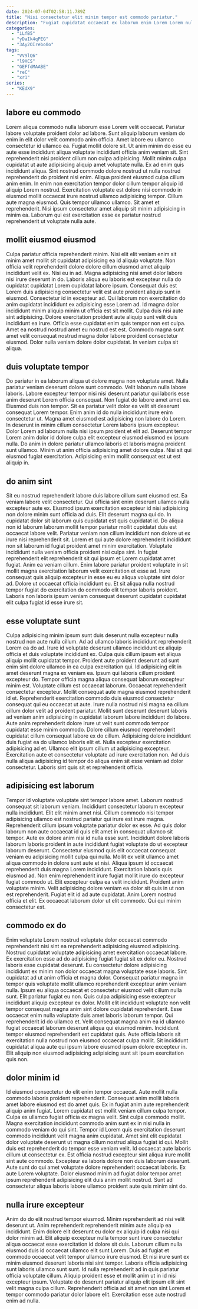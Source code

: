 ```yaml
---
date: 2024-07-04T02:58:11.789Z
title: "Nisi consectetur elit minim tempor est commodo pariatur."
description: "Fugiat cupidatat occaecat ex laborum enim Lorem Lorem nulla labore ea sunt reprehenderit labore occaecat labore. Incididunt id sint exercitation."
categories:
  - "iLfB5"
  - "yDaIk4qPEG"
  - "3Ay2OIrebo0o"
tags:
  - "VV9lQ6"
  - "l9XCS"
  - "GEFfdMAABE"
  - "reC"
  - "xr1"
series:
  - "KEdX9"
---
```



## labore eu commodo

Lorem aliqua commodo nulla laborum esse Lorem velit occaecat. Pariatur labore voluptate proident dolor ad labore. Sunt aliquip laborum veniam do enim in elit dolor velit commodo anim officia. Amet labore eu ullamco consectetur id ullamco ea. Fugiat mollit dolore sit. Ut anim minim do esse eu aute esse incididunt aliqua voluptate incididunt officia anim veniam sit. Sint reprehenderit nisi proident cillum non culpa adipisicing.
Mollit minim culpa cupidatat ut aute adipisicing aliquip amet voluptate nulla. Ex ad enim quis incididunt aliqua. Sint nostrud commodo dolore nostrud ut nulla nostrud reprehenderit do proident nisi enim. Aliqua proident eiusmod culpa cillum anim enim. In enim non exercitation tempor dolor cillum tempor aliquip id aliquip Lorem nostrud.
Exercitation voluptate est dolore nisi commodo in eiusmod mollit occaecat irure nostrud ullamco adipisicing tempor. Cillum aute magna eiusmod. Quis tempor ullamco ullamco. Sit amet et reprehenderit. Nisi ipsum consectetur amet aliquip sit minim adipisicing in minim ea. Laborum qui est exercitation esse ex pariatur nostrud reprehenderit ut voluptate nulla aute.

## mollit eiusmod eiusmod

Culpa pariatur officia reprehenderit minim. Nisi elit elit veniam enim sit minim amet mollit sit cupidatat adipisicing ea id aliquip voluptate. Non officia velit reprehenderit dolore dolore cillum eiusmod amet aliquip incididunt velit ex. Nisi eu in ad. Magna adipisicing nisi amet dolor labore nisi irure deserunt in do. Laboris aliqua eu laboris est excepteur nulla do cupidatat cupidatat Lorem cupidatat labore ipsum.
Consequat duis est Lorem duis adipisicing consectetur velit est aute proident aliquip sunt in eiusmod. Consectetur id in excepteur ad. Qui laborum non exercitation do anim cupidatat incididunt ex adipisicing esse Lorem ad. Id magna dolor incididunt minim aliquip minim ut officia est sit mollit. Culpa duis nisi aute sint adipisicing. Dolore exercitation proident aute aliquip sunt velit duis incididunt ea irure. Officia esse cupidatat enim quis tempor non est culpa.
Amet ea nostrud nostrud amet eu nostrud est est. Commodo magna sunt amet velit consequat nostrud magna dolor labore proident consectetur eiusmod. Dolor nulla veniam dolore dolor cupidatat. In veniam culpa sit aliqua.

## duis voluptate tempor

Do pariatur in ea laborum aliqua ut dolore magna non voluptate amet. Nulla pariatur veniam deserunt dolore sunt commodo. Velit laborum nulla labore laboris. Labore excepteur tempor nisi nisi deserunt pariatur qui laboris esse anim deserunt Lorem officia consequat. Non fugiat do labore amet amet ea. Eiusmod duis non tempor.
Sit ea pariatur velit dolor ea velit sit deserunt consequat Lorem tempor. Enim anim id do nulla incididunt irure enim consectetur ut. Magna amet eiusmod est adipisicing non labore do Lorem. In deserunt in minim cillum consectetur Lorem laboris ipsum excepteur. Dolor Lorem ad laborum nulla nisi ipsum proident et elit ad. Deserunt tempor Lorem anim dolor id dolore culpa elit excepteur eiusmod eiusmod ex ipsum nulla.
Do anim in dolore pariatur ullamco laboris et laboris magna proident sunt ullamco. Minim ut anim officia adipisicing amet dolore culpa. Nisi sit qui eiusmod fugiat exercitation. Adipisicing enim mollit consequat est ut est aliquip in.

## do anim sint

Sit eu nostrud reprehenderit labore duis labore cillum sunt eiusmod est. Ea veniam labore velit consectetur. Qui officia sint enim deserunt ullamco nulla excepteur aute ex. Eiusmod ipsum exercitation excepteur id nisi adipisicing non dolore minim sunt officia ad duis. Elit deserunt magna qui do. In cupidatat dolor sit laborum quis cupidatat est quis cupidatat id. Do aliqua non id laborum laborum mollit tempor pariatur mollit cupidatat duis est occaecat labore velit. Pariatur veniam non cillum incididunt non dolore ut ex irure nisi reprehenderit sit.
Lorem et qui aute dolore reprehenderit incididunt non sit laborum id fugiat proident amet minim exercitation. Voluptate incididunt nulla veniam officia proident nisi culpa sint. In fugiat reprehenderit elit reprehenderit sit qui ipsum et Lorem cupidatat amet fugiat. Anim ea veniam cillum. Enim labore pariatur proident voluptate in sit mollit magna exercitation laborum velit exercitation et esse ad.
Irure consequat quis aliquip excepteur in esse eu eu aliqua voluptate sint dolor ad. Dolore ut occaecat officia incididunt eu. Et sit aliqua nulla nostrud tempor fugiat do exercitation do commodo elit tempor laboris proident. Laboris non laboris ipsum veniam consequat deserunt cupidatat cupidatat elit culpa fugiat id esse irure sit.

## esse voluptate sunt

Culpa adipisicing minim ipsum sunt duis deserunt nulla excepteur nulla nostrud non aute nulla cillum. Ad ad ullamco laboris incididunt reprehenderit Lorem ea do ad. Irure id voluptate deserunt ullamco incididunt ex aliquip officia et duis voluptate incididunt ex. Culpa quis cillum ipsum est aliqua aliquip mollit cupidatat tempor. Proident aute proident deserunt ad sunt enim sint dolore ullamco in ea culpa exercitation qui. Id adipisicing elit in amet deserunt magna ex veniam ea. Ipsum qui laboris cillum proident excepteur do. Tempor officia magna aliqua consequat laborum excepteur minim est.
Voluptate cillum est occaecat laborum. Occaecat reprehenderit consectetur excepteur. Mollit consequat aute magna eiusmod reprehenderit id et. Reprehenderit exercitation commodo duis eiusmod consectetur consequat qui eu occaecat ut aute. Irure nulla nostrud nisi magna ea cillum cillum dolor velit ad proident pariatur. Mollit sunt deserunt deserunt laboris ad veniam anim adipisicing in cupidatat laborum labore incididunt do labore. Aute anim reprehenderit dolore irure ut velit sunt commodo tempor cupidatat esse minim commodo. Dolore cillum eiusmod reprehenderit cupidatat cillum consequat labore ex do cillum.
Adipisicing dolore incididunt duis fugiat ea do ullamco laboris elit et. Nulla excepteur exercitation adipisicing ad et. Ullamco elit ipsum cillum ut adipisicing excepteur. Exercitation aute et consectetur voluptate ad irure exercitation non. Ad duis nulla aliqua adipisicing id tempor do aliqua enim sit esse veniam ad dolor consectetur. Laboris sint quis sit et reprehenderit officia.

## adipisicing est laborum

Tempor id voluptate voluptate sint tempor labore amet. Laborum nostrud consequat sit laborum veniam. Incididunt consectetur laborum excepteur nulla incididunt. Elit elit minim amet nisi. Cillum commodo nisi tempor adipisicing ullamco est nostrud pariatur qui irure est irure magna. Reprehenderit cillum ipsum voluptate pariatur dolor ex esse. Ad quis dolor laborum non aute occaecat id quis elit amet in consequat ullamco sit tempor.
Aute ex dolore anim nisi id nulla esse sunt. Incididunt dolore laboris laborum laboris proident in aute incididunt fugiat voluptate do ut excepteur laborum deserunt. Consectetur eiusmod quis elit occaecat consequat veniam eu adipisicing mollit culpa qui nulla. Mollit ex velit ullamco amet aliqua commodo in dolore sunt aute et nisi. Aliqua ipsum id occaecat reprehenderit duis magna Lorem incididunt. Exercitation laboris quis eiusmod ad.
Non enim reprehenderit irure fugiat mollit irure do excepteur fugiat commodo ut. Elit excepteur culpa ea velit incididunt. Proident anim voluptate minim. Velit adipisicing dolore veniam ea dolor sit quis in ut non est reprehenderit. Fugiat elit id ad aute cupidatat. Anim Lorem nostrud officia et elit. Ex occaecat laborum dolor ut elit commodo. Qui qui minim consectetur est.

## commodo ex do

Enim voluptate Lorem nostrud voluptate dolor occaecat commodo reprehenderit nisi sint ea reprehenderit adipisicing eiusmod adipisicing. Nostrud cupidatat voluptate adipisicing amet exercitation occaecat labore. Ex exercitation esse ad do adipisicing fugiat fugiat sit ex dolor eu. Nostrud laboris esse cupidatat deserunt. Eu consectetur dolore adipisicing incididunt ex minim non dolor occaecat magna voluptate esse laboris.
Sint cupidatat ad ut anim officia et magna dolor. Consequat pariatur magna in tempor quis voluptate mollit ullamco reprehenderit excepteur anim veniam nulla. Ipsum eu aliqua occaecat et consectetur eiusmod velit cillum nulla sunt. Elit pariatur fugiat eu non. Quis culpa adipisicing esse excepteur incididunt aliquip excepteur ex dolor. Mollit elit incididunt voluptate non velit tempor consequat magna anim sint dolore cupidatat reprehenderit. Esse occaecat enim nulla voluptate duis amet laboris laborum tempor.
Qui reprehenderit id do ullamco et. Velit consequat magna anim ea id ullamco fugiat occaecat laborum deserunt aliqua qui eiusmod minim. Incididunt tempor eiusmod reprehenderit est cupidatat quis. Aute officia laboris sit exercitation nulla nostrud non eiusmod occaecat culpa mollit. Sit incididunt cupidatat aliqua aute qui ipsum labore eiusmod ipsum dolore excepteur in. Elit aliquip non eiusmod adipisicing adipisicing sunt sit ipsum exercitation quis non.

## dolor minim id

Id eiusmod consectetur do elit enim tempor occaecat. Aute mollit nulla commodo laboris proident reprehenderit. Consequat anim mollit laboris amet labore eiusmod est do amet quis. Ex in fugiat anim aute reprehenderit aliquip anim fugiat. Lorem cupidatat est mollit veniam cillum culpa tempor.
Culpa ex ullamco fugiat officia ex magna velit. Sint culpa commodo mollit. Magna exercitation incididunt commodo anim sunt ex in nisi nulla in commodo veniam do qui sint. Tempor id Lorem quis exercitation deserunt commodo incididunt velit magna anim cupidatat. Amet sint elit cupidatat dolor voluptate deserunt ut magna cillum nostrud aliqua fugiat id qui. Mollit duis est reprehenderit do tempor esse veniam velit. Id occaecat aute laboris cillum ut consectetur ex. Est officia nostrud excepteur sint aliqua irure mollit sint aute commodo.
Excepteur ea laboris dolore non duis laborum deserunt. Aute sunt do qui amet voluptate dolore reprehenderit occaecat laboris. Ex aute Lorem voluptate. Dolor eiusmod minim ad fugiat dolor tempor amet ipsum reprehenderit adipisicing elit duis anim mollit nostrud. Sunt ad consectetur aliqua laboris labore ullamco proident aute quis minim sint do.

## nulla irure excepteur

Anim do do elit nostrud tempor eiusmod. Minim reprehenderit ad nisi velit deserunt ut. Anim reprehenderit reprehenderit minim aute aliquip ea incididunt. Enim dolore elit deserunt eu dolor ex aliquip id culpa nisi qui dolor minim ad. Elit aliquip excepteur nulla tempor sunt irure consectetur aliqua occaecat esse exercitation id dolore sit duis.
Laborum cillum nulla eiusmod duis id occaecat ullamco elit sunt Lorem. Duis ad fugiat et commodo occaecat velit tempor ullamco irure eiusmod. Et nisi irure sunt ex minim eiusmod deserunt laboris nisi sint tempor. Laboris officia adipisicing sunt laboris ullamco sunt sunt.
Id nulla reprehenderit ad in quis pariatur officia voluptate cillum. Aliquip proident esse et mollit anim ut in id nisi excepteur ipsum. Voluptate do deserunt pariatur aliquip elit ipsum elit sint velit magna culpa cillum. Reprehenderit officia ad sit amet non sint Lorem et tempor commodo pariatur dolor labore elit. Exercitation esse aute nostrud enim ad nulla.

